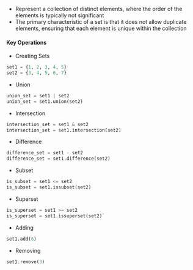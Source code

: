 - Represent a collection of distinct elements, where the order of the elements is typically not significant
- The primary characteristic of a set is that it does not allow duplicate elements, ensuring that each element is unique within the collection

#### Key Operations
- Creating Sets
```python
set1 = {1, 2, 3, 4, 5}
set2 = {3, 4, 5, 6, 7}
```
- Union
```python
union_set = set1 | set2
union_set = set1.union(set2)
```
- Intersection
```python
intersection_set = set1 & set2
intersection_set = set1.intersection(set2)
```
- Difference
```python
difference_set = set1 - set2
difference_set = set1.difference(set2)
```
- Subset
```python
is_subset = set1 <= set2
is_subset = set1.issubset(set2)
```
- Superset
```python
is_superset = set1 >= set2
is_superset = set1.issuperset(set2)`
```
- Adding
```python
set1.add(6)
```
- Removing
```python
set1.remove(3)
```
